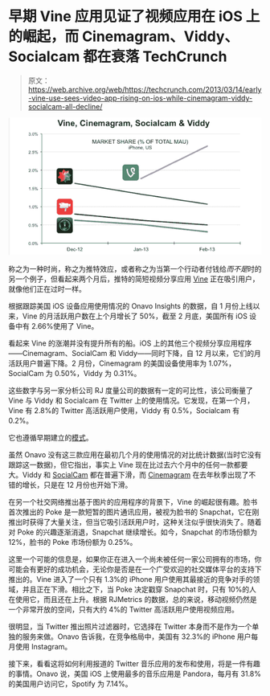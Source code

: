 # 早期 Vine 应用见证了视频应用在 iOS 上的崛起，而 Cinemagram、Viddy、Socialcam 都在衰落 TechCrunch

> 原文：<https://web.archive.org/web/https://techcrunch.com/2013/03/14/early-vine-use-sees-video-app-rising-on-ios-while-cinemagram-viddy-socialcam-all-decline/>

![Vine](img/248c88f856e98aa5c1a1e5d66f33dd2e.png)

称之为一种时尚，称之为推特效应，或者称之为当第一个行动者付钱给*而不是*时的另一个例子，但看起来两个月后，推特的简短视频分享应用 [Vine](https://web.archive.org/web/20230130100805/https://vine.co/) 正在吸引用户，就像他们正在过时一样。

根据跟踪美国 iOS 设备应用使用情况的 Onavo Insights 的数据，自 1 月份上线以来，Vine 的月活跃用户数在上个月增长了 50%，截至 2 月底，美国所有 iOS 设备中有 2.66%使用了 Vine。

看起来 Vine 的涨潮并没有提升所有的船。iOS 上的其他三个视频分享应用程序——Cinemagram、SocialCam 和 Viddy——同时下降，自 12 月以来，它们的月活跃用户普遍下降。2 月份，Cinemagram 的美国设备使用率为 1.07%，SocialCam 为 0.50%，Viddy 为 0.31%。

这些数字与另一家分析公司 RJ 度量公司的数据有一定的可比性，该公司衡量了 Vine 与 Viddy 和 Socialcam 在 Twitter 上的使用情况。它发现，在第一个月，Vine 有 2.8%的 Twitter 高活跃用户使用，Viddy 有 0.5%，Socialcam 有 0.2%。

它也遵循早期建立的[模式](https://web.archive.org/web/20230130100805/https://techcrunch.com/2013/01/31/one-week-in-vine-could-be-twice-as-big-as-socialcam/)。

虽然 Onavo 没有这三款应用在最初几个月的使用情况的对比统计数据(当时它没有跟踪这一数据)，但它指出，事实上 Vine 现在比过去六个月中的任何一款都要大。Viddy 和 [SocialCam](https://web.archive.org/web/20230130100805/http://insights.onavo.com/apps/ios/photo-video/3f26e5dabf01025d1/socialcam-video-camera) 都在普遍下滑，而 [Cinemagram](https://web.archive.org/web/20230130100805/http://insights.onavo.com/apps/ios/photo-video/a38b0df285dd93d99/cinemagram) 在去年秋季出现了不错的增长，只是在 12 月份也开始下滑。

在另一个社交网络推出基于图片的应用程序的背景下，Vine 的崛起很有趣。脸书首次推出的 Poke 是一款短暂的图片通讯应用，被视为脸书的 Snapchat，它在刚推出时获得了大量关注，但当它吸引活跃用户时，这种关注似乎很快消失了。随着对 Poke 的兴趣逐渐消退，Snapchat 继续增长。如今，Snapchat 的市场份额为 12%，脸书的 Poke 市场份额为 0.25%。

这里一个可能的信息是，如果你正在进入一个尚未被任何一家公司拥有的市场，你可能会有更好的成功机会，无论你是否是在一个广受欢迎的社交媒体平台的支持下推出的。Vine 进入了一个只有 1.3%的 iPhone 用户使用其最接近的竞争对手的领域，并且正在下滑。相比之下，当 Poke 决定戳穿 Snapchat 时，只有 10%的人在使用它，而且还在上升。根据 RJMetrics 的数据，总的来说，移动视频仍然是一个非常开放的空间，只有大约 4%的 Twitter 高活跃用户使用视频应用。

很明显，当 Twitter 推出照片过滤器时，它选择在 Twitter 本身而不是作为一个单独的服务来做。Onavo 告诉我，在竞争格局中，美国有 32.3%的 iPhone 用户每月使用 Instagram。

接下来，看看这将如何利用报道的 Twitter 音乐应用的发布和使用，将是一件有趣的事情。Onavo 说，美国 iOS 上使用最多的音乐应用是 Pandora，每月有 31.8%的美国用户访问它，Spotify 为 7.14%。